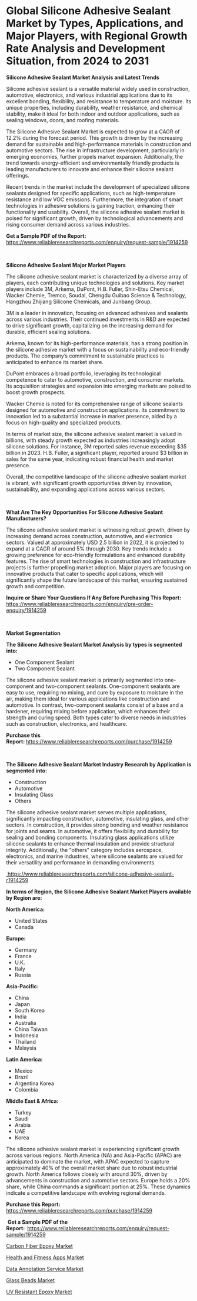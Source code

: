 <p><h1>Global Silicone Adhesive Sealant Market by Types, Applications, and Major Players, with Regional Growth Rate Analysis and Development Situation, from 2024 to 2031</h1></p><p><strong>Silicone Adhesive Sealant Market Analysis and Latest Trends</strong></p>
<p><p>Silicone adhesive sealant is a versatile material widely used in construction, automotive, electronics, and various industrial applications due to its excellent bonding, flexibility, and resistance to temperature and moisture. Its unique properties, including durability, weather resistance, and chemical stability, make it ideal for both indoor and outdoor applications, such as sealing windows, doors, and roofing materials.</p><p>The Silicone Adhesive Sealant Market is expected to grow at a CAGR of 12.2% during the forecast period. This growth is driven by the increasing demand for sustainable and high-performance materials in construction and automotive sectors. The rise in infrastructure development, particularly in emerging economies, further propels market expansion. Additionally, the trend towards energy-efficient and environmentally friendly products is leading manufacturers to innovate and enhance their silicone sealant offerings.</p><p>Recent trends in the market include the development of specialized silicone sealants designed for specific applications, such as high-temperature resistance and low VOC emissions. Furthermore, the integration of smart technologies in adhesive solutions is gaining traction, enhancing their functionality and usability. Overall, the silicone adhesive sealant market is poised for significant growth, driven by technological advancements and rising consumer demand across various industries.</p></p>
<p><strong>Get a Sample PDF of the Report:&nbsp;</strong> <a href="https://www.reliableresearchreports.com/enquiry/request-sample/1914259?utm_campaign=12&utm_medium=2&utm_source=Github&utm_content=ia&utm_term=13112024&utm_id=silicone-adhesive-sealant">https://www.reliableresearchreports.com/enquiry/request-sample/1914259</a></p>
<p>&nbsp;</p>
<p><strong>Silicone Adhesive Sealant Major Market Players</strong></p>
<p><p>The silicone adhesive sealant market is characterized by a diverse array of players, each contributing unique technologies and solutions. Key market players include 3M, Arkema, DuPont, H.B. Fuller, Shin-Etsu Chemical, Wacker Chemie, Tremco, Soudal, Chengdu Guibao Science & Technology, Hangzhou Zhijiang Silicone Chemicals, and Junbang Group.</p><p>3M is a leader in innovation, focusing on advanced adhesives and sealants across various industries. Their continued investments in R&D are expected to drive significant growth, capitalizing on the increasing demand for durable, efficient sealing solutions.</p><p>Arkema, known for its high-performance materials, has a strong position in the silicone adhesive market with a focus on sustainability and eco-friendly products. The company’s commitment to sustainable practices is anticipated to enhance its market share.</p><p>DuPont embraces a broad portfolio, leveraging its technological competence to cater to automotive, construction, and consumer markets. Its acquisition strategies and expansion into emerging markets are poised to boost growth prospects.</p><p>Wacker Chemie is noted for its comprehensive range of silicone sealants designed for automotive and construction applications. Its commitment to innovation led to a substantial increase in market presence, aided by a focus on high-quality and specialized products.</p><p>In terms of market size, the silicone adhesive sealant market is valued in billions, with steady growth expected as industries increasingly adopt silicone solutions. For instance, 3M reported sales revenue exceeding $35 billion in 2023. H.B. Fuller, a significant player, reported around $3 billion in sales for the same year, indicating robust financial health and market presence.</p><p>Overall, the competitive landscape of the silicone adhesive sealant market is vibrant, with significant growth opportunities driven by innovation, sustainability, and expanding applications across various sectors.</p></p>
<p>&nbsp;</p>
<p><strong>What Are The Key Opportunities For Silicone Adhesive Sealant Manufacturers?</strong></p>
<p><p>The silicone adhesive sealant market is witnessing robust growth, driven by increasing demand across construction, automotive, and electronics sectors. Valued at approximately USD 2.5 billion in 2022, it is projected to expand at a CAGR of around 5% through 2030. Key trends include a growing preference for eco-friendly formulations and enhanced durability features. The rise of smart technologies in construction and infrastructure projects is further propelling market adoption. Major players are focusing on innovative products that cater to specific applications, which will significantly shape the future landscape of this market, ensuring sustained growth and competition.</p></p>
<p><strong>Inquire or Share Your Questions If Any Before Purchasing This Report:</strong> <a href="https://www.reliableresearchreports.com/enquiry/pre-order-enquiry/1914259?utm_campaign=12&utm_medium=2&utm_source=Github&utm_content=ia&utm_term=13112024&utm_id=silicone-adhesive-sealant">https://www.reliableresearchreports.com/enquiry/pre-order-enquiry/1914259</a></p>
<p>&nbsp;</p>
<p><strong>Market Segmentation</strong></p>
<p><strong>The Silicone Adhesive Sealant Market Analysis by types is segmented into:</strong></p>
<p><ul><li>One Component Sealant</li><li>Two Component Sealant</li></ul></p>
<p><p>The silicone adhesive sealant market is primarily segmented into one-component and two-component sealants. One-component sealants are easy to use, requiring no mixing, and cure by exposure to moisture in the air, making them ideal for various applications like construction and automotive. In contrast, two-component sealants consist of a base and a hardener, requiring mixing before application, which enhances their strength and curing speed. Both types cater to diverse needs in industries such as construction, electronics, and healthcare.</p></p>
<p><strong>Purchase this Report:&nbsp;</strong><a href="https://www.reliableresearchreports.com/purchase/1914259?utm_campaign=12&utm_medium=2&utm_source=Github&utm_content=ia&utm_term=13112024&utm_id=silicone-adhesive-sealant">https://www.reliableresearchreports.com/purchase/1914259</a></p>
<p>&nbsp;</p>
<p><strong>The Silicone Adhesive Sealant Market Industry Research by Application is segmented into:</strong></p>
<p><ul><li>Construction</li><li>Automotive</li><li>Insulating Glass</li><li>Others</li></ul></p>
<p><p>The silicone adhesive sealant market serves multiple applications, significantly impacting construction, automotive, insulating glass, and other sectors. In construction, it provides strong bonding and weather resistance for joints and seams. In automotive, it offers flexibility and durability for sealing and bonding components. Insulating glass applications utilize silicone sealants to enhance thermal insulation and provide structural integrity. Additionally, the "others" category includes aerospace, electronics, and marine industries, where silicone sealants are valued for their versatility and performance in demanding environments.</p></p>
<p><a href="https://www.reliableresearchreports.com/silicone-adhesive-sealant-r1914259?utm_campaign=12&utm_medium=2&utm_source=Github&utm_content=ia&utm_term=13112024&utm_id=silicone-adhesive-sealant">&nbsp;https://www.reliableresearchreports.com/silicone-adhesive-sealant-r1914259</a></p>
<p><strong>In terms of Region, the Silicone Adhesive Sealant Market Players available by Region are:</strong></p>
<p>
    <p> <strong> North America: </strong>
        <ul>
            <li>United States</li>
            <li>Canada</li>
        </ul>
        </p> 
    <p> <strong> Europe: </strong>
        <ul>
            <li>Germany</li>
            <li>France</li>
            <li>U.K.</li>
            <li>Italy</li>
            <li>Russia</li>
        </ul>
        </p> 
    <p> <strong> Asia-Pacific: </strong>
        <ul>
            <li>China</li>
            <li>Japan</li>
            <li>South Korea</li>
            <li>India</li>
            <li>Australia</li>
            <li>China Taiwan</li>
            <li>Indonesia</li>
            <li>Thailand</li>
            <li>Malaysia</li>
        </ul>
        </p> 
    <p> <strong> Latin America: </strong>
        <ul>
            <li>Mexico</li>
            <li>Brazil</li>
            <li>Argentina Korea</li>
            <li>Colombia</li>
        </ul>
        </p> 
    <p> <strong> Middle East & Africa: </strong>
        <ul>
            <li>Turkey</li>
            <li>Saudi</li>
            <li>Arabia</li>
            <li>UAE</li>
            <li>Korea</li>
        </ul>
    </p>
    </p>
<p><p>The silicone adhesive sealant market is experiencing significant growth across various regions. North America (NA) and Asia-Pacific (APAC) are anticipated to dominate the market, with APAC expected to capture approximately 40% of the overall market share due to robust industrial growth. North America follows closely with around 30%, driven by advancements in construction and automotive sectors. Europe holds a 20% share, while China commands a significant portion at 25%. These dynamics indicate a competitive landscape with evolving regional demands.</p></p>
<p><strong>Purchase this Report: </strong><a href="https://www.reliableresearchreports.com/purchase/1914259?utm_campaign=12&utm_medium=2&utm_source=Github&utm_content=ia&utm_term=13112024&utm_id=silicone-adhesive-sealant">https://www.reliableresearchreports.com/purchase/1914259</a></p>
<p>&nbsp;<strong>Get a Sample PDF of the Report:&nbsp;&nbsp;</strong><a href="https://www.reliableresearchreports.com/enquiry/request-sample/1914259?utm_campaign=12&utm_medium=2&utm_source=Github&utm_content=ia&utm_term=13112024&utm_id=silicone-adhesive-sealant">https://www.reliableresearchreports.com/enquiry/request-sample/1914259</a></p>
<p><strong></strong></p>
<p><p><a href="https://github.com/JakirUddin511/Market-Research-Report-List-1/blob/main/carbon-fiber-epoxy-market.md?utm_campaign=12&utm_medium=2&utm_source=Github&utm_content=ia&utm_term=13112024&utm_id=silicone-adhesive-sealant">Carbon Fiber Epoxy Market</a></p><p><a href="https://issuu.com/reportprime-2/docs/health-and-fitness-apps-market-size_0b1f8c63262801?utm_campaign=12&utm_medium=2&utm_source=Github&utm_content=ia&utm_term=13112024&utm_id=silicone-adhesive-sealant">Health and Fitness Apps Market</a></p><p><a href="https://issuu.com/reportprime-2/docs/data-annotation-service-market-size_66624f61e6f508?utm_campaign=12&utm_medium=2&utm_source=Github&utm_content=ia&utm_term=13112024&utm_id=silicone-adhesive-sealant">Data Annotation Service Market</a></p><p><a href="https://www.linkedin.com/pulse/exploring-glass-beads-market-dynamics-revenue-analysis-tg0xe?utm_campaign=12&utm_medium=2&utm_source=Github&utm_content=ia&utm_term=13112024&utm_id=silicone-adhesive-sealant">Glass Beads Market</a></p><p><a href="https://github.com/AbbasMahmud554/Market-Research-Report-List-1/blob/main/uv-resistant-epoxy-market.md?utm_campaign=12&utm_medium=2&utm_source=Github&utm_content=ia&utm_term=13112024&utm_id=silicone-adhesive-sealant">UV Resistant Epoxy Market</a></p></p>